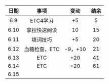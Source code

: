 | 日期 |     事项      |  变动   | 结余 |
| :--: | :-----------: | :-----: | :--: |
| 6.9  |   ETC4学习    |   +5    |  5   |
| 6.10 | 拿捏快速阅读  |   10    |  15  |
| 6.11 |   填词技巧    |   +5    |  20  |
| 6.12 | 血糖检查，ETC | -9，+10 |  21  |
| 6.13 |      ETC      |   +20   |  41  |
| 6.14 |      ETC      |   +20   |  61  |
| 6.15 |               |         |      |

